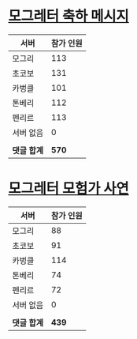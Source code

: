 # [모그레터 축하 메시지](./Event250701_v7_2_10th_moogleletter0.md)

|서버|참가 인원|
|-|-|
|모그리|113|
|초코보|131|
|카벙클|101|
|톤베리|112|
|펜리르|113|
|서버 없음|0|
|||
|**댓글 합계**|**570**|


# [모그레터 모험가 사연](./Event250701_v7_2_10th_moogleletter1.md)

|서버|참가 인원|
|-|-|
|모그리|88|
|초코보|91|
|카벙클|114|
|톤베리|74|
|펜리르|72|
|서버 없음|0|
|||
|**댓글 합계**|**439**|



